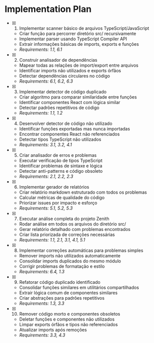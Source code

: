 # Implementation Plan

- [x] 1. Implementar scanner básico de arquivos TypeScript/JavaScript
  - Criar função para percorrer diretório src/ recursivamente
  - Implementar parser usando TypeScript Compiler API
  - Extrair informações básicas de imports, exports e funções
  - _Requirements: 1.1, 6.1_

- [x] 2. Construir analisador de dependências
  - Mapear todas as relações de import/export entre arquivos
  - Identificar imports não utilizados e exports órfãos
  - Detectar dependências circulares no código
  - _Requirements: 6.1, 6.2, 6.3_

- [x] 3. Implementar detector de código duplicado
  - Criar algoritmo para comparar similaridade entre funções
  - Identificar componentes React com lógica similar
  - Detectar padrões repetitivos de código
  - _Requirements: 1.1, 1.2_

- [x] 4. Desenvolver detector de código não utilizado
  - Identificar funções exportadas mas nunca importadas
  - Encontrar componentes React não referenciados
  - Detectar tipos TypeScript não utilizados
  - _Requirements: 3.1, 3.2, 4.1_

- [x] 5. Criar analisador de erros e problemas
  - Executar verificação de tipos TypeScript
  - Identificar problemas de sintaxe e lógica
  - Detectar anti-patterns e código obsoleto
  - _Requirements: 2.1, 2.2, 2.3_

- [x] 6. Implementar gerador de relatórios
  - Criar relatório markdown estruturado com todos os problemas
  - Calcular métricas de qualidade do código
  - Priorizar issues por impacto e esforço
  - _Requirements: 5.1, 5.2, 5.3_

- [x] 7. Executar análise completa do projeto Zenith
  - Rodar análise em todos os arquivos do diretório src/
  - Gerar relatório detalhado com problemas encontrados
  - Criar lista priorizada de correções necessárias
  - _Requirements: 1.1, 2.1, 3.1, 4.1, 5.1_

- [x] 8. Implementar correções automáticas para problemas simples
  - Remover imports não utilizados automaticamente
  - Consolidar imports duplicados do mesmo módulo
  - Corrigir problemas de formatação e estilo
  - _Requirements: 6.4, 1.3_

- [x] 9. Refatorar código duplicado identificado
  - Consolidar funções similares em utilitários compartilhados
  - Extrair lógica comum de componentes similares
  - Criar abstrações para padrões repetitivos
  - _Requirements: 1.3, 3.3_

- [x] 10. Remover código morto e componentes obsoletos
  - Deletar funções e componentes não utilizados
  - Limpar exports órfãos e tipos não referenciados
  - Atualizar imports após remoções
  - _Requirements: 3.3, 4.3_